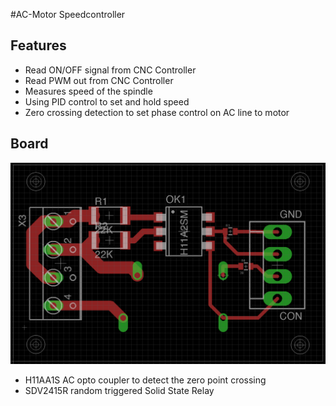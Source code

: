 #AC-Motor Speedcontroller

## Features
* Read ON/OFF signal from CNC Controller
* Read PWM out from CNC Controller
* Measures speed of the spindle
* Using PID control to set and hold speed
* Zero crossing detection to set phase control on AC line to motor

## Board
![Board](/SpindleController/board/board.png)
* H11AA1S AC opto coupler to detect the zero point crossing
* SDV2415R random triggered Solid State Relay
